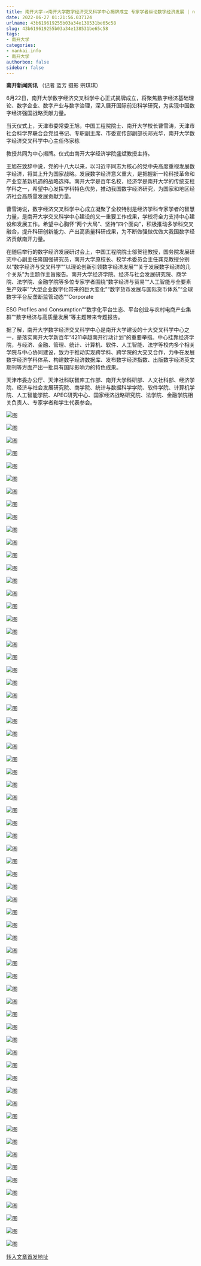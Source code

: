 ```yaml
---
title: 南开大学->南开大学数字经济交叉科学中心揭牌成立 专家学者纵论数字经济发展 | nankai.info
date: 2022-06-27 01:21:56.037124
urlname: 43b619619255b03a34e138531be65c58
slug: 43b619619255b03a34e138531be65c58
tags: 
- 南开大学
categories:
- nankai.info
- 南开大学
authorbox: false
sidebar: false
---
```

**南开新闻网讯** （记者 蓝芳 摄影 宗琪琪）

6月22日，南开大学数字经济交叉科学中心正式揭牌成立，将聚焦数字经济基础理论、数字企业、数字产业与数字治理，深入展开国际前沿科学研究，为实现中国数字经济强国战略贡献力量。

当天仪式上，天津市委常委王旭，中国工程院院士、南开大学校长曹雪涛，天津市社会科学界联合会党组书记、专职副主席、市委宣传部副部长邓光华，南开大学数字经济交叉科学中心主任佟家栋
<!--more-->
教授共同为中心揭牌。仪式由南开大学经济学院盛斌教授主持。

王旭在致辞中说，党的十八大以来，以习近平同志为核心的党中央高度重视发展数字经济，将其上升为国家战略。发展数字经济意义重大，是把握新一轮科技革命和产业变革新机遇的战略选择。南开大学是百年名校，经济学是南开大学的传统支柱学科之一，希望中心发挥学科特色优势，推动我国数字经济研究，为国家和地区经济社会高质量发展贡献力量。

曹雪涛说，数字经济交叉科学中心成立凝聚了全校特别是经济学科专家学者的智慧力量，是南开大学交叉科学中心建设的又一重要工作成果，学校将全力支持中心建设和发展工作。希望中心胸怀“两个大局”、坚持“四个面向”，积极推动多学科交叉融合，提升科研创新能力、产出高质量科研成果，为不断做强做优做大我国数字经济贡献南开力量。

在随后举行的数字经济发展研讨会上，中国工程院院士邬贺铨教授，国务院发展研究中心副主任隆国强研究员，南开大学原校长、校学术委员会主任龚克教授分别以“数字经济与交叉科学”“以理论创新引领数字经济发展”“关于发展数字经济的几个关系”为主题作主旨报告。南开大学经济学院、经济与社会发展研究院、商学院、法学院、金融学院等多位专家学者围绕“数字经济与贸易”“人工智能与全要素生产效率”“大型企业数字化带来的巨大变化”“数字货币发展与国际货币体系”“全球数字平台反垄断监管动态”“Corporate

ESG Profiles and Consumption”“数字化平台生态、平台创业与农村电商产业集群”“数字经济与高质量发展”等主题带来专题报告。

据了解，南开大学数字经济交叉科学中心是南开大学建设的十大交叉科学中心之一，是落实南开大学新百年“4211卓越南开行动计划”的重要举措。中心挂靠经济学院，与经济、金融、管理、统计、计算机、软件、人工智能、法学等校内多个相关学院与中心协同建设，致力于推动实现跨学科、跨学院的大交叉合作，力争在发展数字经济学科体系、构建数字经济数据库、发布数字经济指数、出版数字经济英文期刊等方面产出一批具有国际影响力的特色成果。

天津市委办公厅、天津社科联智库工作部、南开大学科研部、人文社科部、经济学院、经济与社会发展研究院、商学院、统计与数据科学学院、软件学院、计算机学院、人工智能学院、APEC研究中心、国家经济战略研究院、法学院、金融学院相关负责人、专家学者和学生代表参会。

![图](http://news.nankai.edu.cn/ywsd/system/2022/06/23/g)

![图](http://news.nankai.edu.cn/ywsd/system/2022/06/23/p)

![图](http://news.nankai.edu.cn/ywsd/system/2022/06/23/j)

![图](http://news.nankai.edu.cn/ywsd/system/2022/06/23/)

![图](http://news.nankai.edu.cn/ywsd/system/2022/06/23/b)

![图](http://news.nankai.edu.cn/ywsd/system/2022/06/23/5)

![图](http://news.nankai.edu.cn/ywsd/system/2022/06/23/6)

![图](http://news.nankai.edu.cn/ywsd/system/2022/06/23/4)

![图](http://news.nankai.edu.cn/ywsd/system/2022/06/23/7)

![图](http://news.nankai.edu.cn/ywsd/system/2022/06/23/a)

![图](http://news.nankai.edu.cn/ywsd/system/2022/06/23/4)

![图](http://news.nankai.edu.cn/ywsd/system/2022/06/23/d)

![图](http://news.nankai.edu.cn/ywsd/system/2022/06/23/_)

![图](http://news.nankai.edu.cn/ywsd/system/2022/06/23/5)

![图](http://news.nankai.edu.cn/ywsd/system/2022/06/23/9)

![图](http://news.nankai.edu.cn/ywsd/system/2022/06/23/3)

![图](http://news.nankai.edu.cn/ywsd/system/2022/06/23/6)

![图](http://news.nankai.edu.cn/ywsd/system/2022/06/23/4)

![图](http://news.nankai.edu.cn/ywsd/system/2022/06/23/0)

![图](http://news.nankai.edu.cn/ywsd/system/2022/06/23/0)

![图](http://news.nankai.edu.cn/ywsd/system/2022/06/23/0)

![图](http://news.nankai.edu.cn/ywsd/system/2022/06/23/3)

![图](http://news.nankai.edu.cn/ywsd/system/2022/06/23/0)

![图](http://news.nankai.edu.cn/ywsd/system/2022/06/23/0)

![图](http://news.nankai.edu.cn/)

![图](http://news.nankai.edu.cn/ywsd/system/2022/06/23/3)

![图](http://news.nankai.edu.cn/ywsd/system/2022/06/23/6)

![图](http://news.nankai.edu.cn/ywsd/system/2022/06/23/4)

![图](http://news.nankai.edu.cn/)

![图](http://news.nankai.edu.cn/ywsd/system/2022/06/23/0)

![图](http://news.nankai.edu.cn/ywsd/system/2022/06/23/0)

![图](http://news.nankai.edu.cn/ywsd/system/2022/06/23/0)

![图](http://news.nankai.edu.cn/)

![图](http://news.nankai.edu.cn/ywsd/system/2022/06/23/3)

![图](http://news.nankai.edu.cn/ywsd/system/2022/06/23/0)

![图](http://news.nankai.edu.cn/ywsd/system/2022/06/23/0)

![图](http://news.nankai.edu.cn/)

![图](http://news.nankai.edu.cn/ywsd/system/2022/06/23/c)

![图](http://news.nankai.edu.cn/ywsd/system/2022/06/23/i)

![图](http://news.nankai.edu.cn/ywsd/system/2022/06/23/p)

![图](http://news.nankai.edu.cn/)

![图](http://news.nankai.edu.cn/ywsd/system/2022/06/23/n)

![图](http://news.nankai.edu.cn/ywsd/system/2022/06/23/c)

![图](http://news.nankai.edu.cn/ywsd/system/2022/06/23/)

![图](http://news.nankai.edu.cn/ywsd/system/2022/06/23/u)

![图](http://news.nankai.edu.cn/ywsd/system/2022/06/23/d)

![图](http://news.nankai.edu.cn/ywsd/system/2022/06/23/e)

![图](http://news.nankai.edu.cn/ywsd/system/2022/06/23/)

![图](http://news.nankai.edu.cn/ywsd/system/2022/06/23/i)

![图](http://news.nankai.edu.cn/ywsd/system/2022/06/23/a)

![图](http://news.nankai.edu.cn/ywsd/system/2022/06/23/k)

![图](http://news.nankai.edu.cn/ywsd/system/2022/06/23/n)

![图](http://news.nankai.edu.cn/ywsd/system/2022/06/23/a)

![图](http://news.nankai.edu.cn/ywsd/system/2022/06/23/n)

![图](http://news.nankai.edu.cn/ywsd/system/2022/06/23/)

![图](http://news.nankai.edu.cn/ywsd/system/2022/06/23/s)

![图](http://news.nankai.edu.cn/ywsd/system/2022/06/23/w)

![图](http://news.nankai.edu.cn/ywsd/system/2022/06/23/e)

![图](http://news.nankai.edu.cn/ywsd/system/2022/06/23/n)

![图](http://news.nankai.edu.cn/)

![图](http://news.nankai.edu.cn/)

![图](http://news.nankai.edu.cn/ywsd/system/2022/06/23/:)

![图](http://news.nankai.edu.cn/ywsd/system/2022/06/23/p)

![图](http://news.nankai.edu.cn/ywsd/system/2022/06/23/t)

![图](http://news.nankai.edu.cn/ywsd/system/2022/06/23/t)

![图](http://news.nankai.edu.cn/ywsd/system/2022/06/23/h)

[转入文章首发地址](http://news.nankai.edu.cn/ywsd/system/2022/06/23/030051781.shtml)